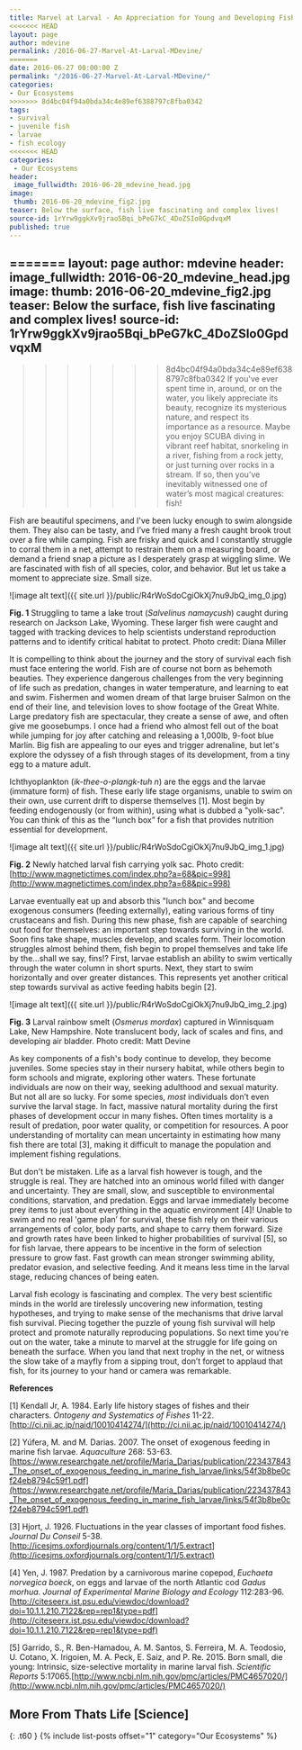 ```yaml
---
title: Marvel at Larval - An Appreciation for Young and Developing Fish
<<<<<<< HEAD
layout: page
author: mdevine
permalink: /2016-06-27-Marvel-At-Larval-MDevine/
=======
date: 2016-06-27 00:00:00 Z
permalink: "/2016-06-27-Marvel-At-Larval-MDevine/"
categories:
- Our Ecosystems
>>>>>>> 8d4bc04f94a0bda34c4e89ef6388797c8fba0342
tags:
- survival
- juvenile fish
- larvae
- fish ecology
<<<<<<< HEAD
categories:
 - Our Ecosystems
header:
 image_fullwidth: 2016-06-20_mdevine_head.jpg
image:
 thumb: 2016-06-20_mdevine_fig2.jpg
teaser: Below the surface, fish live fascinating and complex lives!
source-id: 1rYrw9ggkXv9jrao5Bqi_bPeG7kC_4DoZSIo0GpdvqxM
published: true
---
```

=======
layout: page
author: mdevine
header:
  image_fullwidth: 2016-06-20_mdevine_head.jpg
image:
  thumb: 2016-06-20_mdevine_fig2.jpg
teaser: Below the surface, fish live fascinating and complex lives!
source-id: 1rYrw9ggkXv9jrao5Bqi_bPeG7kC_4DoZSIo0GpdvqxM
---

>>>>>>> 8d4bc04f94a0bda34c4e89ef6388797c8fba0342
If you've ever spent time in, around, or on the water, you likely appreciate its beauty, recognize its mysterious nature, and respect its importance as a resource. Maybe you enjoy SCUBA diving in vibrant reef habitat, snorkeling in a river, fishing from a rock jetty, or just turning over rocks in a stream. If so, then you’ve inevitably witnessed one of water’s most magical creatures: fish! 

Fish are beautiful specimens, and I've been lucky enough to swim alongside them. They also can be tasty, and I’ve fried many a fresh caught brook trout over a fire while camping. Fish are frisky and quick and I constantly struggle to corral them in a net, attempt to restrain them on a measuring board, or demand a friend snap a picture as I desperately grasp at wiggling slime. We are fascinated with fish of all species, color, and behavior. But let us take a moment to appreciate size. Small size. 

![image alt text]({{ site.url }}/public/R4rWoSdoCgiOkXj7nu9JbQ_img_0.jpg)

**Fig. 1** Struggling to tame a lake trout (*Salvelinus namaycush*) caught during research on Jackson Lake, Wyoming. These larger fish were caught and tagged with tracking devices to help scientists understand reproduction patterns and to identify critical habitat to protect. Photo credit: Diana Miller

It is compelling to think about the journey and the story of survival each fish must face entering the world. Fish are of course not born as behemoth beauties. They experience dangerous challenges from the very beginning of life such as predation, changes in water temperature, and learning to eat and swim. Fishermen and women dream of that large bruiser Salmon on the end of their line, and television loves to show footage of the Great White. Large predatory fish are spectacular, they create a sense of awe, and often give me goosebumps. I once had a friend who almost fell out of the boat while jumping for joy after catching and releasing a 1,000lb, 9-foot blue Marlin. Big fish are appealing to our eyes and trigger adrenaline, but let's explore the odyssey of a fish through stages of its development, from a tiny egg to a mature adult.

Ichthyoplankton (*ik-thee-o-plangk-tuh n*) are the eggs and the larvae (immature form) of fish. These early life stage organisms, unable to swim on their own, use current drift to disperse themselves [1].  Most begin by feeding endogenously (or from within), using what is dubbed a "yolk-sac". You can think of this as the “lunch box” for a fish that provides nutrition essential for development. 

![image alt text]({{ site.url }}/public/R4rWoSdoCgiOkXj7nu9JbQ_img_1.jpg)

**Fig. 2** Newly hatched larval fish carrying yolk sac. Photo credit: [http://www.magnetictimes.com/index.php?a=68&pic=998](http://www.magnetictimes.com/index.php?a=68&pic=998)

Larvae eventually eat up and absorb this "lunch box" and become exogenous consumers (feeding externally), eating various forms of tiny crustaceans and fish. During this new phase, fish are capable of searching out food for themselves: an important step towards surviving in the world. Soon fins take shape, muscles develop, and scales form. Their locomotion struggles almost behind them, fish begin to propel themselves and take life by the…shall we say, fins!?  First, larvae establish an ability to swim vertically through the water column in short spurts. Next, they start to swim horizontally and over greater distances. This represents yet another critical step towards survival as active feeding habits begin [2].

![image alt text]({{ site.url }}/public/R4rWoSdoCgiOkXj7nu9JbQ_img_2.jpg)

**Fig. 3** Larval rainbow smelt (*Osmerus mordax*) captured in Winnisquam Lake, New Hampshire. Note translucent body, lack of scales and fins, and developing air bladder. Photo credit: Matt Devine

As key components of a fish's body continue to develop, they become juveniles. Some species stay in their nursery habitat, while others begin to form schools and migrate, exploring other waters. These fortunate individuals are now on their way, seeking adulthood and sexual maturity. But not all are so lucky. For some species, *most* individuals don’t even survive the larval stage. In fact, massive natural mortality during the first phases of development occur in many fishes. Often times mortality is a result of predation, poor water quality, or competition for resources. A poor understanding of mortality can mean uncertainty in estimating how many fish there are total [3], making it difficult to manage the population and implement fishing regulations.

But don't be mistaken. Life as a larval fish however is tough, and the struggle is real. They are hatched into an ominous world filled with danger and uncertainty. They are small, slow, and susceptible to environmental conditions, starvation, and predation. Eggs and larvae immediately become prey items to just about everything in the aquatic environment [4]! Unable to swim and no real 'game plan’ for survival, these fish rely on their various arrangements of color, body parts, and shape to carry them forward. Size and growth rates have been linked to higher probabilities of survival [5], so for fish larvae, there appears to be incentive in the form of selection pressure to grow fast. Fast growth can mean stronger swimming ability, predator evasion, and selective feeding. And it means less time in the larval stage, reducing chances of being eaten.  

Larval fish ecology is fascinating and complex. The very best scientific minds in the world are tirelessly uncovering new information, testing hypotheses, and trying to make sense of the mechanisms that drive larval fish survival. Piecing together the puzzle of young fish survival will help protect and promote naturally reproducing populations. So next time you're out on the water, take a minute to marvel at the struggle for life going on beneath the surface. When you land that next trophy in the net, or witness the slow take of a mayfly from a sipping trout, don’t forget to applaud that fish, for its journey to your hand or camera was remarkable.    

**References**

[1] Kendall Jr, A. 1984. Early life history stages of fishes and their characters. *Ontogeny and Systematics of Fishes* 11-22.[http://ci.nii.ac.jp/naid/10010414274/](http://ci.nii.ac.jp/naid/10010414274/)

[2] Yúfera, M. and M. Darias. 2007. The onset of exogenous feeding in marine fish larvae. *Aquaculture* 268: 53-63.[https://www.researchgate.net/profile/Maria_Darias/publication/223437843_The_onset_of_exogenous_feeding_in_marine_fish_larvae/links/54f3b8be0cf24eb8794c59f1.pdf](https://www.researchgate.net/profile/Maria_Darias/publication/223437843_The_onset_of_exogenous_feeding_in_marine_fish_larvae/links/54f3b8be0cf24eb8794c59f1.pdf)

[3] Hjort, J. 1926. Fluctuations in the year classes of important food fishes. *Journal Du Conseil* 5-38. [http://icesjms.oxfordjournals.org/content/1/1/5.extract](http://icesjms.oxfordjournals.org/content/1/1/5.extract)

[4] Yen, J. 1987. Predation by a carnivorous marine copepod, *Euchaeta norvegica boeck*, on eggs and larvae of the north Atlantic cod *Gadus morhua*. *Journal of Experimental Marine Biology and Ecology* 112:283-96. [http://citeseerx.ist.psu.edu/viewdoc/download?doi=10.1.1.210.7122&rep=rep1&type=pdf](http://citeseerx.ist.psu.edu/viewdoc/download?doi=10.1.1.210.7122&rep=rep1&type=pdf)

[5] Garrido, S., R. Ben-Hamadou, A. M. Santos, S. Ferreira, M. A. Teodosio, U. Cotano, X. Irigoien, M. A. Peck, E. Saiz, and P. Re. 2015. Born small, die young: Intrinsic, size-selective mortality in marine larval fish. *Scientific Reports* 5:17065.[http://www.ncbi.nlm.nih.gov/pmc/articles/PMC4657020/](http://www.ncbi.nlm.nih.gov/pmc/articles/PMC4657020/)

## More From Thats Life [Science]
{: .t60 }
{% include list-posts offset="1" category="Our Ecosystems" %}
